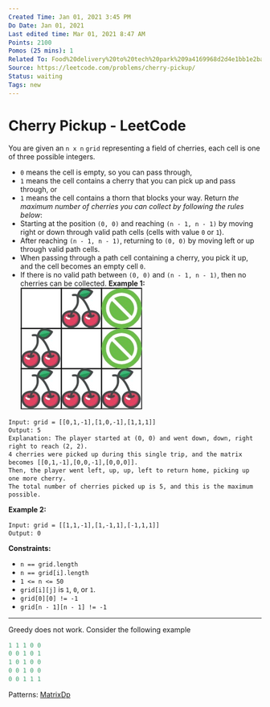 ```yaml
---
Created Time: Jan 01, 2021 3:45 PM
Do Date: Jan 01, 2021
Last edited time: Mar 01, 2021 8:47 AM
Points: 2100
Pomos (25 mins): 1
Related To: Food%20delivery%20to%20tech%20park%209a4169968d2d4e1bb1e2badb2f1d70cb.md
Source: https://leetcode.com/problems/cherry-pickup/
Status: waiting
Tags: new
---
```


# Cherry Pickup - LeetCode

You are given an `n x n` `grid` representing a field of cherries, each cell is one of three possible integers.
- `0` means the cell is empty, so you can pass through,
- `1` means the cell contains a cherry that you can pick up and pass through, or
- `1` means the cell contains a thorn that blocks your way.
Return *the maximum number of cherries you can collect by following the rules below*:
- Starting at the position `(0, 0)` and reaching `(n - 1, n - 1)` by moving right or down through valid path cells (cells with value `0` or `1`).
- After reaching `(n - 1, n - 1)`, returning to `(0, 0)` by moving left or up through valid path cells.
- When passing through a path cell containing a cherry, you pick it up, and the cell becomes an empty cell `0`.
- If there is no valid path between `(0, 0)` and `(n - 1, n - 1)`, then no cherries can be collected.
**Example 1:**
![Cherry%20Pickup%20-%20LeetCode%20a73c725479264cd2a914d52d1a898d4b/grid.jpg](Cherry%20Pickup%20-%20LeetCode%20a73c725479264cd2a914d52d1a898d4b/grid.jpg)
```
Input: grid = [[0,1,-1],[1,0,-1],[1,1,1]]
Output: 5
Explanation: The player started at (0, 0) and went down, down, right right to reach (2, 2).
4 cherries were picked up during this single trip, and the matrix becomes [[0,1,-1],[0,0,-1],[0,0,0]].
Then, the player went left, up, up, left to return home, picking up one more cherry.
The total number of cherries picked up is 5, and this is the maximum possible.
```
**Example 2:**
```
Input: grid = [[1,1,-1],[1,-1,1],[-1,1,1]]
Output: 0
```
**Constraints:**
- `n == grid.length`
- `n == grid[i].length`
- `1 <= n <= 50`
- `grid[i][j]` is `1`, `0`, or `1`.
- `grid[0][0] != -1`
- `grid[n - 1][n - 1] != -1`
---
Greedy does not work. Consider the following example 
```cpp
1 1 1 0 0
0 0 1 0 1
1 0 1 0 0
0 0 1 0 0
0 0 1 1 1
```
Patterns: [Matrix](Matrix.md)[Dp](Dp.md)